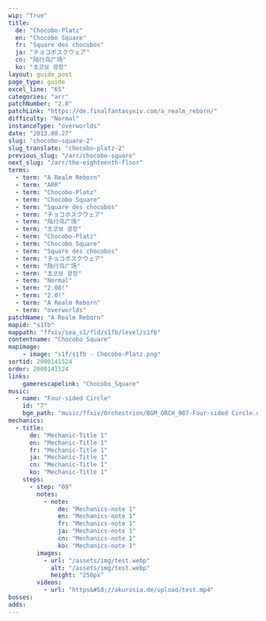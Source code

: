 ```yaml
---
wip: "True"
title:
  de: "Chocobo-Platz"
  en: "Chocobo Square"
  fr: "Square des chocobos"
  ja: "チョコボスクウェア"
  cn: "陆行鸟广场"
  ko: "초코보 광장"
layout: guide_post
page_type: guide
excel_line: "65"
categories: "arr"
patchNumber: "2.0"
patchLink: "https://de.finalfantasyxiv.com/a_realm_reborn/"
difficulty: "Normal"
instanceType: "overworlds"
date: "2013.08.27"
slug: "chocobo-square-2"
slug_translate: "chocobo-platz-2"
previous_slug: "/arr/chocobo-square"
next_slug: "/arr/the-eighteenth-floor"
terms:
  - term: "A Realm Reborn"
  - term: "ARR"
  - term: "Chocobo-Platz"
  - term: "Chocobo Square"
  - term: "Square des chocobos"
  - term: "チョコボスクウェア"
  - term: "陆行鸟广场"
  - term: "초코보 광장"
  - term: "Chocobo-Platz"
  - term: "Chocobo Square"
  - term: "Square des chocobos"
  - term: "チョコボスクウェア"
  - term: "陆行鸟广场"
  - term: "초코보 광장"
  - term: "Normal"
  - term: "2.00!"
  - term: "2.0!"
  - term: "A Realm Reborn"
  - term: "overworlds"
patchName: "A Realm Reborn"
mapid: "s1fb"
mappath: "ffxiv/sea_s1/fld/s1fb/level/s1fb"
contentname: "Chocobo Square"
mapimage:
    - image: "s1f/s1fb - Chocobo-Platz.png"
sortid: 2000141524
order: 2000141524
links:
    gamerescapelink: "Chocobo_Square"
music:
  - name: "Four-sided Circle"
    id: "7"
    bgm_path: "music/ffxiv/Orchestrion/BGM_ORCH_007-Four-sided Circle.ogg"
mechanics:
  - title:
      de: "Mechanic-Title 1"
      en: "Mechanic-Title 1"
      fr: "Mechanic-Title 1"
      ja: "Mechanic-Title 1"
      cn: "Mechanic-Title 1"
      ko: "Mechanic-Title 1"
    steps:
      - step: "09"
        notes:
          - note:
              de: "Mechanics-note 1"
              en: "Mechanics-note 1"
              fr: "Mechanics-note 1"
              ja: "Mechanics-note 1"
              cn: "Mechanics-note 1"
              ko: "Mechanics-note 1"
        images:
          - url: "/assets/img/test.webp"
            alt: "/assets/img/test.webp"
            height: "250px"
        videos:
          - url: "https&#58;//akurosia.de/upload/test.mp4"
bosses:
adds:
---
```

